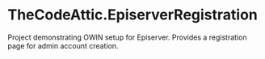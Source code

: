 # TheCodeAttic.EpiserverRegistration
Project demonstrating OWIN setup for Episerver. Provides a registration page for admin account creation.
